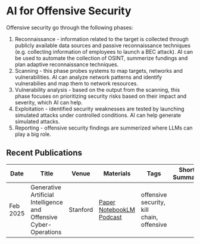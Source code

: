 # AI for Offensive Security

Offensive security go through the following phases:
1. Reconnaissance - information related to the target is collected through publicly available data sources and passive reconnaissance techniques (e.g. collecting information of employees to launch a BEC attack). AI can be used to automate the collection of OSINT, summerize fundings and plan adaptive reconnaissance techniques. 
2. Scanning - this phase probes systems to map targets, networks and vulnerabilities. AI can analyze network patterns and identify vulnerabilies and map them to network resources.
3. Vulnerability analysis - based on the output from the scanning, this phase focuses on prioritizing security risks based on their impact and severity, which AI can help.
4. Exploitation - identified security weaknesses are tested by launching simulated attacks under controlled conditions. AI can help generate simulated attacks.
5. Reporting - offensive security findings are summerized where LLMs can play a big role.


## Recent Publications
| Date |  Title | Venue | Materials | Tags | Short Summary | Summary |
| --- |  --- | --- | --- | --- | --- | --- |
| Feb 2025 |  Generative Artificial Intelligence and Offensive Cyber-Operations | Stanford | [Paper](https://stacks.stanford.edu/file/druid:vw503rm7033/GenAI%20Offensive%20Cyber%20Lit%20Review%20Part%20One.pdf) [NotebookLM](https://notebooklm.google.com/notebook/c3748070-9f94-4037-9bf5-e9b629032bd7) [Podcast](https://notebooklm.google.com/notebook/c3748070-9f94-4037-9bf5-e9b629032bd7/audio)| offensive security, kill chain, offensive | | |
